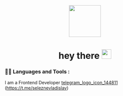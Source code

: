 <div id="header" align="center">
  <img src="https://media.giphy.com/media/M9gbBd9nbDrOTu1Mqx/giphy.gif" width="100"/>
  <h1>
  hey there
  <img src="https://media.giphy.com/media/hvRJCLFzcasrR4ia7z/giphy.gif" width="30px"/>
</h1>
</div>

### :man_technologist: Languages and Tools :

I am a Frontend Developer [telegram_logo_icon_144811](https://user-images.githubusercontent.com/81052282/193556018-753bf3a8-9104-4314-9629-70bbd9dff6e4.png)
(https://t.me/seleznevladislav)
